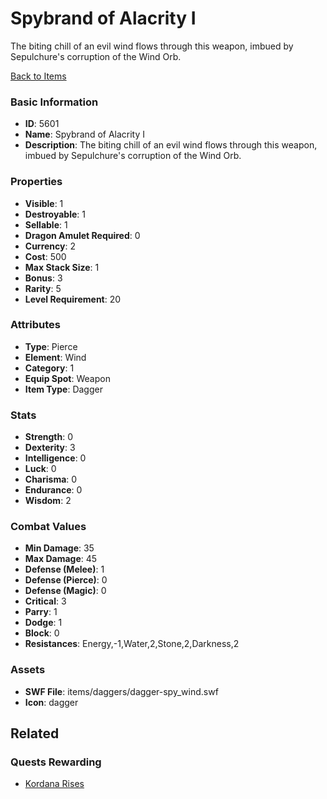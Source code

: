 # Spybrand of Alacrity I

The biting chill of an evil wind flows through this weapon, imbued by Sepulchure's corruption of the Wind Orb.

[Back to Items](../items.md)

### Basic Information

- **ID**: 5601
- **Name**: Spybrand of Alacrity I
- **Description**: The biting chill of an evil wind flows through this weapon, imbued by Sepulchure&#039;s corruption of the Wind Orb.

### Properties

- **Visible**: 1
- **Destroyable**: 1
- **Sellable**: 1
- **Dragon Amulet Required**: 0
- **Currency**: 2
- **Cost**: 500
- **Max Stack Size**: 1
- **Bonus**: 3
- **Rarity**: 5
- **Level Requirement**: 20

### Attributes

- **Type**: Pierce
- **Element**: Wind
- **Category**: 1
- **Equip Spot**: Weapon
- **Item Type**: Dagger

### Stats

- **Strength**: 0
- **Dexterity**: 3
- **Intelligence**: 0
- **Luck**: 0
- **Charisma**: 0
- **Endurance**: 0
- **Wisdom**: 2

### Combat Values

- **Min Damage**: 35
- **Max Damage**: 45
- **Defense (Melee)**: 1
- **Defense (Pierce)**: 0
- **Defense (Magic)**: 0
- **Critical**: 3
- **Parry**: 1
- **Dodge**: 1
- **Block**: 0
- **Resistances**: Energy,-1,Water,2,Stone,2,Darkness,2

### Assets

- **SWF File**: items/daggers/dagger-spy_wind.swf
- **Icon**: dagger

## Related

### Quests Rewarding

- [Kordana Rises](../quests/789-kordana-rises.md)

